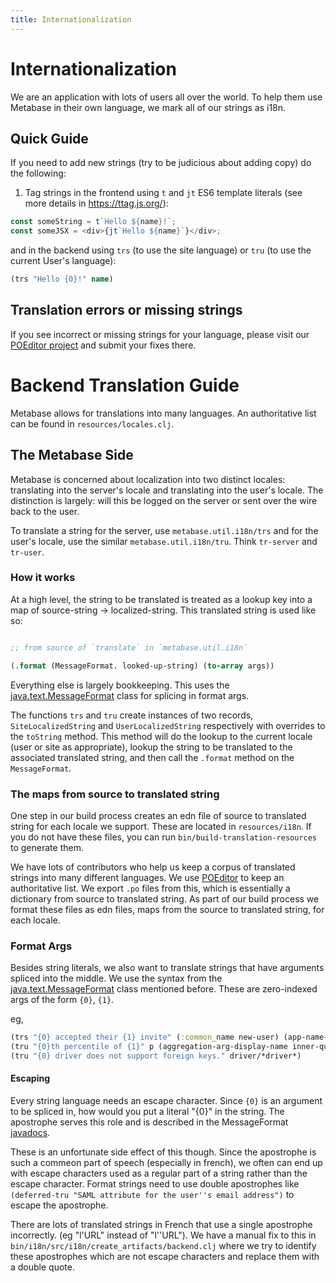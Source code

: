 ```yaml
---
title: Internationalization
---
```


# Internationalization

We are an application with lots of users all over the world. To help them use Metabase in their own language, we mark all of our strings as i18n.

## Quick Guide

If you need to add new strings (try to be judicious about adding copy) do the following:

1. Tag strings in the frontend using `t` and `jt` ES6 template literals (see more details in https://ttag.js.org/):

```javascript
const someString = t`Hello ${name}!`;
const someJSX = <div>{jt`Hello ${name}`}</div>;
```

and in the backend using `trs` (to use the site language) or `tru` (to use the current User's language):

```clojure
(trs "Hello {0}!" name)
```

## Translation errors or missing strings

If you see incorrect or missing strings for your language, please visit our [POEditor project](https://poeditor.com/join/project/ynjQmwSsGh) and submit your fixes there.


# Backend Translation Guide

Metabase allows for translations into many languages. An authoritative list can be found in `resources/locales.clj`.

## The Metabase Side

Metabase is concerned about localization into two distinct locales: translating into the server's locale and translating into the user's locale. The distinction is largely: will this be logged on the server or sent over the wire back to the user.

To translate a string for the server, use `metabase.util.i18n/trs` and for the user's locale, use the similar `metabase.util.i18n/tru`. Think `tr-server` and `tr-user`.

### How it works

At a high level, the string to be translated is treated as a lookup key into a map of source-string -> localized-string. This translated string is used like so:

```clojure

;; from source of `translate` in `metabase.util.i18n`

(.format (MessageFormat. looked-up-string) (to-array args))

```

Everything else is largely bookkeeping. This uses the [java.text.MessageFormat](https://docs.oracle.com/javase/7/docs/api/java/text/MessageFormat.html) class for splicing in format args.

The functions `trs` and `tru` create instances of two records, `SiteLocalizedString` and `UserLocalizedString` respectively with overrides to the `toString` method. This method will do the lookup to the current locale (user or site as appropriate), lookup the string to be translated to the associated translated string, and then call the `.format` method on the `MessageFormat`.

### The maps from source to translated string

One step in our build process creates an edn file of source to translated string for each locale we support. These are located in `resources/i18n`. If you do not have these files, you can run `bin/build-translation-resources` to generate them.

We have lots of contributors who help us keep a corpus of translated strings into many different languages. We use [POEditor](https://poeditor.com/join/project/ynjQmwSsGh) to keep an authoritative list. We export `.po` files from this, which is essentially a dictionary from source to translated string. As part of our build process we format these files as edn files, maps from the source to translated string, for each locale.

### Format Args

Besides string literals, we also want to translate strings that have arguments spliced into the middle. We use the syntax from the [java.text.MessageFormat](https://docs.oracle.com/javase/7/docs/api/java/text/MessageFormat.html) class mentioned before. These are zero-indexed args of the form `{0}`, `{1}`.

eg,

```clojure
(trs "{0} accepted their {1} invite" (:common_name new-user) (app-name-trs))
(tru "{0}th percentile of {1}" p (aggregation-arg-display-name inner-query arg))
(tru "{0} driver does not support foreign keys." driver/*driver*)
```

#### Escaping

Every string language needs an escape character. Since `{0}` is an argument to be spliced in, how would you put a literal "{0}" in the string. The apostrophe serves this role and is described in the MessageFormat [javadocs](https://docs.oracle.com/javase/7/docs/api/java/text/MessageFormat.html).

These is an unfortunate side effect of this though. Since the apostrophe is such a commeon part of speech (especially in french), we often can end up with escape characters used as a regular part of a string rather than the escape character. Format strings need to use double apostrophes like `(deferred-tru "SAML attribute for the user''s email address")` to escape the apostrophe.

There are lots of translated strings in French that use a single apostrophe incorrectly. (eg "l'URL" instead of "l''URL"). We have a manual fix to this in `bin/i18n/src/i18n/create_artifacts/backend.clj` where we try to identify these apostrophes which are not escape characters and replace them with a double quote.